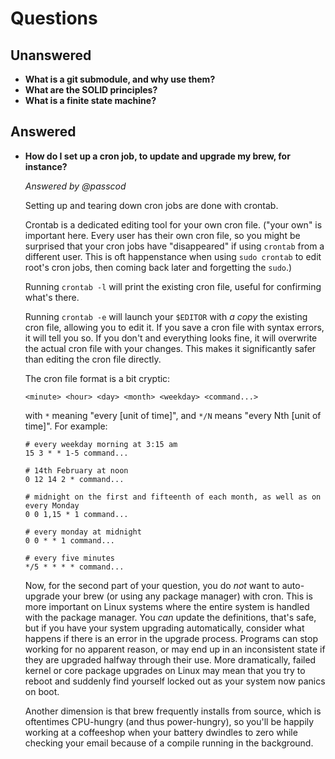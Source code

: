 # Questions

## Unanswered

- **What is a git submodule, and why use them?**
- **What are the SOLID principles?**
- **What is a finite state machine?**

## Answered

- **How do I set up a cron job, to update and upgrade my brew, for instance?**

  _Answered by @passcod_

  Setting up and tearing down cron jobs are done with crontab.

  Crontab is a dedicated editing tool for your own cron file. ("your own" is
  important here. Every user has their own cron file, so you might be surprised
  that your cron jobs have "disappeared" if using `crontab` from a different user.
  This is oft happenstance when using `sudo crontab` to edit root's cron jobs,
  then coming back later and forgetting the `sudo`.)

  Running `crontab -l` will print the existing cron file, useful for confirming
  what's there.

  Running `crontab -e` will launch your `$EDITOR` with _a copy_ the existing cron
  file, allowing you to edit it. If you save a cron file with syntax errors, it
  will tell you so. If you don't and everything looks fine, it will overwrite the
  actual cron file with your changes. This makes it significantly safer than editing
  the cron file directly.

  The cron file format is a bit cryptic:

  ```
  <minute> <hour> <day> <month> <weekday> <command...>
  ```

  with `*` meaning "every [unit of time]", and `*/N` means "every Nth [unit of time]".
  For example:

  ```cron
  # every weekday morning at 3:15 am
  15 3 * * 1-5 command...

  # 14th February at noon
  0 12 14 2 * command...

  # midnight on the first and fifteenth of each month, as well as on every Monday
  0 0 1,15 * 1 command...

  # every monday at midnight
  0 0 * * 1 command...

  # every five minutes
  */5 * * * * command...
  ```

  Now, for the second part of your question, you do _not_ want to auto-upgrade
  your brew (or using any package manager) with cron. This is more important on
  Linux systems where the entire system is handled with the package manager. You
  _can_ update the definitions, that's safe, but if you have your system upgrading
  automatically, consider what happens if there is an error in the upgrade process.
  Programs can stop working for no apparent reason, or may end up in an inconsistent
  state if they are upgraded halfway through their use. More dramatically, failed
  kernel or core package upgrades on Linux may mean that you try to reboot and
  suddenly find yourself locked out as your system now panics on boot.

  Another dimension is that brew frequently installs from source, which is oftentimes
  CPU-hungry (and thus power-hungry), so you'll be happily working at a coffeeshop
  when your battery dwindles to zero while checking your email because of a compile
  running in the background.
